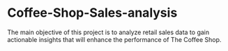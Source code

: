# Coffee-Shop-Sales-analysis


The main objective of this project is to analyze retail sales data to gain actionable insights that will enhance the performance of The Coffee Shop.
